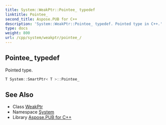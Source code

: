 ```yaml
---
title: System::WeakPtr::Pointee_ typedef
linktitle: Pointee_
second_title: Aspose.PUB for C++
description: 'System::WeakPtr::Pointee_ typedef. Pointed type in C++.'
type: docs
weight: 800
url: /cpp/system/weakptr/pointee_/
---
```

## Pointee_ typedef


Pointed type.

```cpp
T System::SmartPtr< T >::Pointee_
```

## See Also

* Class [WeakPtr](../)
* Namespace [System](../../)
* Library [Aspose.PUB for C++](../../../)
